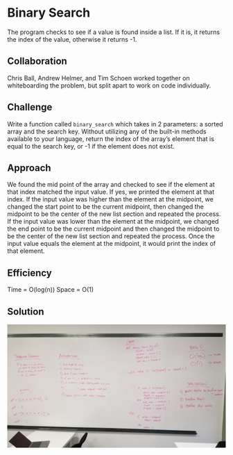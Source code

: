 # Binary Search
The program checks to see if a value is found inside a list. If it is, it returns the index of the value, otherwise it returns -1.

## Collaboration
Chris Ball, Andrew Helmer, and Tim Schoen worked together on whiteboarding the problem, but split apart to work on code individually.

## Challenge
Write a function called `binary_search` which takes in 2 parameters: a sorted array and the search key. Without utilizing any of the built-in methods available to your language, return the index of the array’s element that is equal to the search key, or -1 if the element does not exist.

## Approach
We found the mid point of the array and checked to see if the element at that index matched the input value. If yes, we printed the element at that index. If the input value was higher than the element at the midpoint, we changed the start point to be the current midpoint, then changed the midpoint to be the center of the new list section and repeated the process. If the input value was lower than the element at the midpoint, we changed the end point to be the current midpoint and then changed the midpoint to be the center of the new list section and repeated the process. Once the input value equals the element at the midpoint, it would print the index of that element.

## Efficiency
Time = O(log(n))
Space = O(1)

## Solution
![array_shift image](../assets/array_binary_search.jpg)